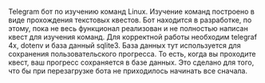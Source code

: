 Telegram бот по изучению команд Linux. Изучение команд построено в виде прохождения текстовых квестов. Бот находится в разработке, по этому, пока не весь функционал реализован и не полностью написан квест для изучения команд.
Для корректной работы необходим telegraf 4x, dotenv и база данный sqlite3. База данных тут используется для сохранения пользовательского прогресса. То есть, когда вы проходите квест, ваш прогресс сохраняется в базе данных. Это сделано для того, что бы при перезагрузке бота не приходилось начинать все сначала.
